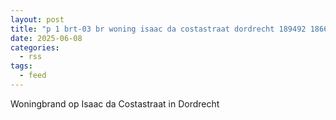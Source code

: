 ```yaml
---
layout: post
title: "p 1 brt-03 br woning isaac da costastraat dordrecht 189492 186651 186631 186531"
date: 2025-06-08
categories: 
  - rss
tags: 
  - feed
---
```


Woningbrand op Isaac da Costastraat in Dordrecht
